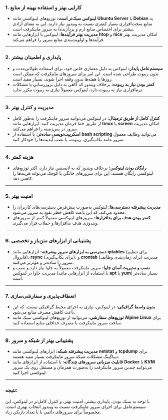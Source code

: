 
### 1. **کارایی بهتر و استفاده بهینه از منابع**
- **لینوکس سبک‌تر است:** توزیع‌های لینوکسی مانند **Ubuntu Server** یا **Debian** به منابع سخت‌افزاری بسیار کمتری نسبت به ویندوز نیاز دارند. این به معنای آزادی بیشتر برای اختصاص منابع (رم و پردازنده) به سرور ماینکرفت است.
- **مدیریت بهتر فرآیندها:** لینوکس با ابزارهایی مانند **htop** و **nice** امکان مدیریت بهتر فرآیندها و اولویت‌بندی منابع سرور را فراهم می‌کند.

---

### 2. **پایداری و اطمینان بیشتر**
- **سیستم‌عامل پایدار:** لینوکس به دلیل معماری خاص خود، برای استفاده طولانی‌مدت و بدون ریبوت طراحی شده است. این امر برای سرورهای ماینکرفت که ممکن است روزها یا هفته‌ها بدون وقفه اجرا شوند، بسیار مفید است.
- **کمتر بودن نیاز به ریبوت:** برخلاف ویندوز که گاهی به دلیل بروزرسانی یا مشکلات نرم‌افزاری نیاز به ریبوت دارد، لینوکس معمولاً نیازی به ریبوت مکرر ندارد.

---

### 3. **مدیریت و کنترل بهتر**
- **کنترل کامل از طریق ترمینال:** در لینوکس می‌توانید سرور ماینکرفت را به‌طور کامل از طریق خط فرمان مدیریت کنید. ابزارهایی مانند **tmux** یا **screen** امکان مدیریت سرور در پس‌زمینه را فراهم می‌کنند.
- **اسکریپت‌نویسی ساده‌تر:** با استفاده از **bash scripting** می‌توانید وظایف معمول سرور مانند بکاپ‌گیری، ریبوت، یا نصب آپدیت‌ها را خودکار کنید.

---

### 4. **هزینه کمتر**
- **رایگان بودن لینوکس:** برخلاف ویندوز که به لایسنس نیاز دارد، اکثر توزیع‌های لینوکسی رایگان هستند. این برای سرورهای خانگی یا کوچک می‌تواند هزینه‌ها را کاهش دهد.

---

### 5. **امنیت بهتر**
- **مدیریت پیشرفته دسترسی‌ها:** لینوکس به‌صورت پیش‌فرض دسترسی‌های کاربران را محدود می‌کند، که این باعث کاهش خطر نفوذ به سرور می‌شود.
- **کمتر بودن هدف برای بدافزارها:** سرورهای لینوکسی معمولاً کمتر از سرورهای ویندوزی هدف بدافزارها و حملات قرار می‌گیرند.

---

### 6. **پشتیبانی از ابزارهای متن‌باز و تخصصی**
- **دسترسی به ابزارهای سرور پیشرفته:** ابزارهایی مانند **iptables** (برای تنظیم فایروال)، **rsync** (برای بکاپ‌گیری)، و **crontab** (برای زمان‌بندی وظایف) مدیریت سرور را ساده‌تر و مؤثرتر می‌کنند.
- **نصب و مدیریت آسان جاوا:** سرور ماینکرفت معمولاً به جاوا نیاز دارد و نصب و مدیریت جاوا در لینوکس (با استفاده از ابزارهایی مانند **apt** یا **yum**) بسیار ساده‌تر است.

---

### 7. **انعطاف‌پذیری و سفارشی‌سازی**
- **بدون واسط گرافیکی:** در لینوکس، نیازی به اجرای محیط گرافیکی نیست، که این باعث کاهش مصرف منابع می‌شود.
- **توزیع‌های سفارشی:** می‌توانید از توزیع‌های لینوکسی سبک مانند **Alpine Linux** برای ساخت سرور ماینکرفت با مصرف حداقلی منابع استفاده کنید.

---

### 8. **پشتیبانی بهتر از شبکه و سرور**
- **مدیریت پیشرفته شبکه:** ابزارهای لینوکسی مانند **netstat** و **tcpdump** برای دیباگینگ مشکلات شبکه سرور ماینکرفت بسیار مفید هستند.
- **قابلیت میزبانی سرورهای چندگانه:** با استفاده از ابزارهای مانند **Docker** یا **KVM** می‌توانید چندین سرور ماینکرفت را به‌صورت همزمان و مستقل روی یک سرور لینوکسی اجرا کنید.

---

### نتیجه:
با توجه به سبک بودن، پایداری بیشتر، امنیت بهتر، و کنترل کامل‌تر در لینوکس، این سیستم‌عامل برای اجرای سرور ماینکرفت نسبت به ویندوز انتخاب بهتری است، مخصوصاً برای سرورهای دائمی یا با تعداد بازیکن زیاد.